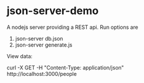 json-server-demo
====
A nodejs server providing a REST api. Run options are
1.	json-server db.json			
2.	json-server generate.js

View data:

curl -X GET -H "Content-Type: application/json" http://localhost:3000/people

